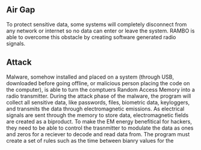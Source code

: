 ## Air Gap
To protect sensitive data, some systems will completely disconnect from any network or internet so no data can enter or leave the system.
RAMBO is able to overcome this obstacle by creating software generated radio signals. 

## Attack
Malware, somehow installed and placed on a system (through USB, downloaded before going offline, or malicious person placing the code on the computer), is able to turn the comptuers Random Access Memory into a radio transmitter.
During the attack phase of the malware, the program will collect all sensitive data, like passwords, files, biometric data, keyloggers, and transmits the data through electromagnetic emissions.
As electrical signals are sent through the memory to store data, electromagnetic fields are created as a biproduct. To make the EM energy benefitical for hackers, they need to be able to control the trasnmitter to modulate the data as ones and zeros for a reciever to decode and read data from.
The program must create a set of rules such as the time between bianry values for the 
